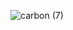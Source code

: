 
![carbon (7)](https://github.com/swadhingithub/swadhingithub/assets/144092840/705e483c-7f29-4d8c-9cc7-2c8784dea7a1)

